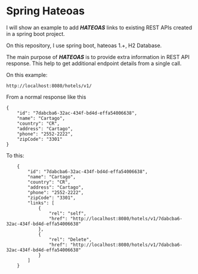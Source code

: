 # Spring Hateoas

I will show an example to add ***HATEOAS*** links to existing REST APIs created in a spring boot project.

On this repository, I use spring boot, hateoas 1.+, H2 Database.

The main purpose of ***HATEOAS*** is to provide extra information in REST API response. This help to get additional endpoint details from a single call.

On this example:

``http://localhost:8080/hotels/v1/``

From a normal response like this
```
{
    "id": "7dabcba6-32ac-434f-bd4d-effa54006638",
    "name": "Cartago",
    "country": "CR",
    "address": "Cartago",
    "phone": "2552-2222",
    "zipCode": "3301"
}
```
To this:

```
    {
        "id": "7dabcba6-32ac-434f-bd4d-effa54006638",
        "name": "Cartago",
        "country": "CR",
        "address": "Cartago",
        "phone": "2552-2222",
        "zipCode": "3301",
        "links": [
            {
                "rel": "self",
                "href": "http://localhost:8080/hotels/v1/7dabcba6-32ac-434f-bd4d-effa54006638"
            },
            {
                "rel": "Delete",
                "href": "http://localhost:8080/hotels/v1/7dabcba6-32ac-434f-bd4d-effa54006638"
            }
        ]
    }
```
